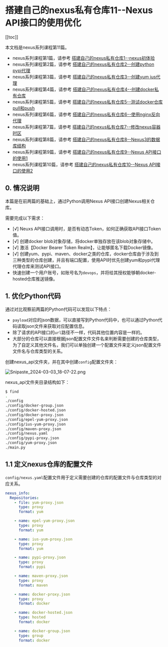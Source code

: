 #  搭建自己的nexus私有仓库11--Nexus API接口的使用优化

[[toc]]

本文档是nexus系列课程第11篇。

- nexus系列课程第1篇，请参考 [搭建自己的nexus私有仓库1--nexus初体验](./create_your_nexus.md)
- nexus系列课程第2篇，请参考 [搭建自己的nexus私有仓库2--创建python pypi代理](./create_your_nexus_2.md)
- nexus系列课程第3篇，请参考 [搭建自己的nexus私有仓库3--创建yum ius代理](./create_your_nexus_3.md)
- nexus系列课程第4篇，请参考 [搭建自己的nexus私有仓库4--创建docker私有仓库](./create_your_nexus_4_docker_proxy.md)
- nexus系列课程第5篇，请参考 [搭建自己的nexus私有仓库5--测试docker仓库pull和push](./create_your_nexus_5_test_docker_proxy.md)
- nexus系列课程第6篇，请参考 [搭建自己的nexus私有仓库6--使用nginx反向代理](./create_your_nexus_6_nginx_proxy.md)
- nexus系列课程第7篇，请参考 [搭建自己的nexus私有仓库7--修改nexus容器时区](./create_your_nexus_7_change_timezone.md)
- nexus系列课程第8篇，请参考 [搭建自己的nexus私有仓库8--Nexus3的数据库结构](./create_your_nexus_8_nexus_database.md) 
- nexus系列课程第9篇，请参考 [搭建自己的nexus私有仓库9--Nexus API接口的使用1](./create_your_nexus_9_nexus_api.md)
- nexus系列课程第10篇，请参考 [搭建自己的nexus私有仓库10--Nexus API接口的使用2](./create_your_nexus_10_nexus_api_2.md)
## 0. 情况说明

本篇是在前两篇的基础上，通过Python调用Nexus API接口创建Nexus相关仓库。

需要完成以下需求：


- [√] Neuxs API接口调用时，是否有动态Token，如何正确获取API接口Token值。
- [√] 创建docker blob对象存储，将docker单独存放在该blob对象存储中。
- [√] 激活【Docker Bearer Token Realm】，让能够匿名下载Docker镜像。
- [√] 创建yum、pypi、maven、docker之类的仓库，docker仓库由于涉及到三种类型的仓库创建，并且有端口配置，使用API时优先创建yum和pypi代理代理仓库来测试API接口。
- 快速创建一个用户账号，如账号名为`devops`，并将给其授权能够朝docker-hosted仓库推送镜像。



## 1. 优化Python代码

通过对比观察前两篇的Python代码可以发现以下特点：

- `payload`对应的json数据，可以直接写到Python代码中，也可以通过Python代码读取json文件来获取对应配置信息。
- 除了请求的API接口的`url`路径不一样，代码其他位置内容是一样的。
- 大部分的仓库可以直接根据json配置文件文件名来判断需要创建的仓库类型，为了自定义其他文件名，我们可以单独创建一个配置文件来定义json配置文件文件名与仓库类型的关系。

创建nexus_api文件夹，并在其中创建`config`配置文件夹：

![Snipaste_2024-03-03_18-07-22.png](/img/Snipaste_2024-03-03_18-07-22.png)

nexus_api文件夹目录结构如下：

```sh
$ find
.
./config
./config/docker-group.json
./config/docker-hosted.json
./config/docker-proxy.json
./config/epel-yum-proxy.json
./config/ius-yum-proxy.json
./config/maven-proxy.json
./config/nexus.yaml
./config/pypi-proxy.json
./config/yum-proxy.json
./main.py
```



## 1.1 定义nexus仓库的配置文件

`config/nexus.yaml`配置文件用于定义需要创建的仓库的配置文件与仓库类型的对应关系。

```yaml
nexus_info:
  Repositories:
    - file: yum-proxy.json
      type: proxy
      format: yum

    - name: epel-yum-proxy.json
      type: proxy
      format: yum

    - name: ius-yum-proxy.json
      type: proxy
      format: yum

    - name: pypi-proxy.json
      type: proxy
      format: pypi

    - name: maven-proxy.json
      type: proxy
      format: maven

    - name: docker-proxy.json
      type: proxy
      format: docker

    - name: docker-hosted.json
      type: hosted
      format: docker

    - name: docker-group.json
      type: group
      format: docker

```

